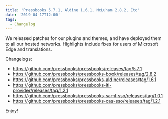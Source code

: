 ```yaml
---
title: 'Pressbooks 5.7.1, Aldine 1.6.1, McLuhan 2.8.2, Etc'
date: '2019-04-17T12:00'
tags:
  - Changelog
---
```


We released patches for our plugins and themes, and have deployed them to all our hosted
networks. Highlights include fixes for users of Microsoft Edge and translations.

Changelogs:

- <https://github.com/pressbooks/pressbooks/releases/tag/5.7.1>
- <https://github.com/pressbooks/pressbooks-book/releases/tag/2.8.2>
- <https://github.com/pressbooks/pressbooks-aldine/releases/tag/1.6.1>
- <https://github.com/pressbooks/pressbooks-lti-provider/releases/tag/1.2.1>
- <https://github.com/pressbooks/pressbooks-saml-sso/releases/tag/1.0.1>
- <https://github.com/pressbooks/pressbooks-cas-sso/releases/tag/1.2.1>

Enjoy!
